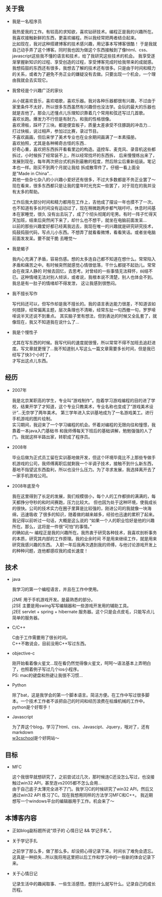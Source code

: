 ## 关于我
  
* 我是一名程序员  
   
  我热爱我的工作。有较高的求知欲，喜欢钻研技术。编程正是我的兴趣所在。  
  我喜欢接触新鲜的东西，更喜欢编程。所以我经常把两者结合起来。  
  比如现在，我对这种搭建博客的技术感兴趣，用记事本写博客很酷！
  于是我就自己动手弄了这个博客。同时我也因为做这个东西接触到了像html、css、javascript这些我不懂的语言和技术，给了我研究这些技术的机会。
  我享受逐渐掌握新知识的过程、享受创造的过程，享受博客完成时给我带来的成就感。  
  我想捣鼓的东西还有很多，我想去了解的技术还有很多。只是由于时间和精力的关系，或者为了避免不务正业的嫌疑没有去做。只要出现一个机会，一个理由我就会去实现它。
  
* 我曾经是个兴趣广泛的家伙  
  
  从小就喜欢音乐，喜欢唱歌，喜欢乐器。我对各种乐器都很有兴趣，不过由于家里条件不太好，所以很多东西虽然有兴趣但也没法学。会玩的最大的乐器也就是吉他了。那会儿还懂点儿乐理知识靠着几个常用和弦还写过几首歌。   
  喜欢长跑。爆发力不行但是有耐力。和我的性格很像。  
  喜欢滑板，踩坏了三块。都是便宜板子，质量太差承受不住豚跳的冲击力...  
  打过快板，说过相声，参加过比赛，录过节目。  
  不喜欢画画，但后来学了美术专业也在业余期间画满了一本素描册。  
  喜欢拍照，尤其是各种稀奇古怪的东西..  
  好奇心重，喜欢把东西拆开看看里边的构造。遥控车、麦克风、录音机这些都拆过，小时候拆了经常装不上，所以经常找坏的东西拆，
  后来慢慢练出来了，发展到现在，每年两次把台式机拆到最散的程度，然后除尘后重新组装。笔记本也一样。刚买不到两个月就让我给
  拆成散零件了。仔细一看上面全是"Made in China"...  
  其他一些杂七杂八的小兴趣小爱好还有很多，不过大多数都是不务正业罢了～ 现在看来，很多东西都只是让我的童年时光充实一些罢了，对于现在的我并没有太多的帮助。
  
  工作后我大部分时间和精力都用在工作上，吉他成了摆设一年也摸不了一次。也不知道有多长时间没有运动过了，现在稍微跑两步都气喘吁吁。休息时间基本在家睡觉，很久
  没有出去玩了，成了个彻头彻尾的宅男。有时一阵子忙得天天加班，结束后突然闲下来了，却什么也不想干，就坐在电脑前面发呆...  
  以前的那些兴趣爱好都已经离我远去，我现在唯一的兴趣就是研究研究技术，捣鼓捣鼓代码，写点儿小东西。不想弄了就看看微博，看看笑话。或者坐电脑前面发发呆。要不就干脆
  去睡觉～ 
  
* 我是蝎子 
    
  我内心充满了矛盾，容易伤感。想的太多连自己都不知道在想什么。常常陷入矛盾和痛苦之中。有时候突然就感觉心情很低落，干什么都提不起劲儿。常常会在夜深人静的
  时候去回忆，去思考。对曾经的一些事情无法释怀，纠结不已。这种情绪无法对别人倾诉，或者说，我根本说不清楚，别人也体会不到。我总是有一肚子的情绪却不得发泄，
  这让我感到很憋闷。  
  
* 我不擅长写作  

  写代码还可以，但写作却是我不擅长的。我的语言表达能力很差，不知道该如何措辞，经常偏离主题，层次条理也不清晰，经常东扯一句西撤一句，罗罗嗦嗦说半天还说不到重点。
  其实脑子里有想法，但到表达的时候又全乱套了，就像现在，我又不知道我在说什么了...
  
* 我是个慢性子

  尤其在写东西的时候。我写代码的速度就很慢，所以常常不得不加班去追赶进度。写文章就更慢了...我不知道别人写这么一篇文章需要多长时间，但是我已经写了快3个小时了，  
  才写出这点儿东西。
  
## 经历

* 2007年

  我是北京某职高的学生，专业叫“游戏制作”。抱着学习游戏编程的目的进了学校，结果开学了才知道，这个专业只教美术，专业名称也变成了“游戏美术设计”...无奈学了两年美术。
  第三学年进入实训基地成为了一名游戏美工。进行手机游戏的图片绘制。  
  实习期间，我迎来了一个学习编程的机会。怀着对编程的无限向往和憧憬，我靠着一本java入门基础书
  和我师傅每天下班后的基础讲解，勉勉强强的人了门。我就这样半路出家，转职成了程序员。  

* 2008年

  毕业后做为正式员工留在实训基地做开发，但这个环境毕竟比不上那些专做手机游戏的公司，我师傅离职后就剩我一个半调子技术，接触不到什么新东西，基地不指望这东西盈利，所以也没什么压力。为了寻求发展，我选择离开去了一家手机游戏公司。

* 2008年底至今

  我在这里得到了长足的发展，我们规模很小，每个人的工作都排的满满的，每天都挣分夺秒的和时间赛跑，压力比较大。
  但也因为处于这种环境，使我成长的很快。公司的技术实力在圈子里算是比较强的，刚进公司的我就像一块海绵，迅速吸收
  了很多的知识，随着做的越来越多，经验也迅速的累积了起来。  
  我记得以前听过一句话，大概是这么说的 “如果一个人的职业恰好是他的兴趣所在。那么，这将是一件很“可怕”的事情。”  
  的确如此～ 编程正是我的兴趣所在。我热衷于研究各种技术，我喜欢剖析事务的本质，研究其内部的工作原理。我的业余时间
  不是用来继续工作，就是用来研究我感兴趣的东西。
  入职一年后我再次遇到我的师傅，与他讨论游戏开发上的种种问题，连他都感叹我的成长速度！

## 技术

* java
  
  我学习的第一个编程语言，并且在工作中使用。  
  
  j2ME 用于手机游戏开发。是最熟悉的部分。  
  j2SE 主要是用swing写写编辑器和一些游戏开发用的辅助工具。  
  j2EE servlet + spring + hibernate 服务器。这个只是会点皮毛，只能写点儿简单的服务器。


* C/C++
  
  C由于工作需要用了很长时间。  
  C++不敢说会，目前没用C++写过东西。

* objective-c
  
  刚开始看着像火星文...现在看仍然觉得像火星文，呵呵～语法基本上弄明白了，也照着例子写过几个ios小程序。  
  PS: mac的键盘和热键让我很不习惯...

* Python
  
  除了bat，这是我学会的第一个脚本语言。简洁方便。在工作中写过很多脚本。一个技术工作者不该把自己的时间和经历浪费在枯燥机械的工作中。python是个好帮手！

* Javascript
  
  为了弄这个blog，学习了html、css、Javascipt、Jquery，哦对了，还有markdown  
  [w3cschool]是个好网站～

## 目标

* MFC

  这个我很早就想研究了，之前尝试过几次，那时候连C还没怎么写过，也没接触过win32 API，甚至连vs2005都不怎么会用...  
  由于自己底子太薄完全进不了门。我学习C的时候研究了win32 API，然后又通过win32 API 练习了C。现在我想用同样的方法学习MFC和C++。
  我近期想写一个windows平台的编辑器用于工作。机会来了～
  
    
## 本博客内容
  
* 正如blog副标题所说“烦子的 心情日记 && 学记手札”。  
  
* 关于学记手扎  
  
  之前学了那么多，做了那么多。却没把心得记录下来。时间长了难免会遗忘。这真是一种损失...所以我将用这里把以后工作和学习中的一些新的体会记录下来。  
    
* 关于心情日记  
  
  记录生活中的趣闻取事、一些生活感悟，想到什么就写什么。记录自己的成长历程。


[w3cschool]: http://www.w3school.com.cn/
